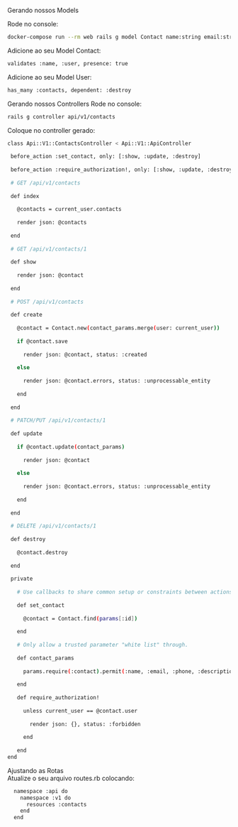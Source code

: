 Gerando nossos Models       

Rode no console:
```sh
docker-compose run --rm web rails g model Contact name:string email:string phone:string description:text user:references
```

Adicione ao seu Model Contact:
```sh
validates :name, :user, presence: true
```

Adicione ao seu Model User:
```sh
has_many :contacts, dependent: :destroy
```

Gerando nossos Controllers
Rode no console:
```sh
rails g controller api/v1/contacts
```

Coloque no controller gerado:
```sh
class Api::V1::ContactsController < Api::V1::ApiController
 
 before_action :set_contact, only: [:show, :update, :destroy]
 
 before_action :require_authorization!, only: [:show, :update, :destroy]
 
 # GET /api/v1/contacts
 
 def index
 
   @contacts = current_user.contacts
 
   render json: @contacts
 
 end
 
 # GET /api/v1/contacts/1
 
 def show
 
   render json: @contact
 
 end
 
 # POST /api/v1/contacts
 
 def create
 
   @contact = Contact.new(contact_params.merge(user: current_user))
 
   if @contact.save
 
     render json: @contact, status: :created
 
   else
 
     render json: @contact.errors, status: :unprocessable_entity
 
   end
 
 end
 
 # PATCH/PUT /api/v1/contacts/1
 
 def update
 
   if @contact.update(contact_params)
 
     render json: @contact
 
   else
 
     render json: @contact.errors, status: :unprocessable_entity
 
   end
 
 end
 
 # DELETE /api/v1/contacts/1
 
 def destroy
 
   @contact.destroy
 
 end
 
 private
 
   # Use callbacks to share common setup or constraints between actions.
 
   def set_contact
 
     @contact = Contact.find(params[:id])
 
   end
 
   # Only allow a trusted parameter "white list" through.
 
   def contact_params
 
     params.require(:contact).permit(:name, :email, :phone, :description)
 
   end
 
   def require_authorization!
 
     unless current_user == @contact.user
 
       render json: {}, status: :forbidden
 
     end
 
   end
end
```
Ajustando as Rotas    
Atualize o seu arquivo routes.rb colocando:
```sh
  namespace :api do
    namespace :v1 do
      resources :contacts
    end
  end
```